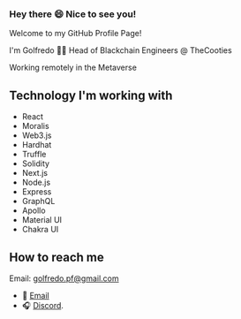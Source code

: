 ### Hey there 😄 Nice to see you!

Welcome to my GitHub Profile Page!

I'm Golfredo 👨‍💻 Head of Blackchain Engineers @ TheCooties

Working remotely in the Metaverse

## Technology I'm working with

- React
- Moralis
- Web3.js
- Hardhat
- Truffle
- Solidity
- Next.js
- Node.js
- Express
- GraphQL
- Apollo
- Material UI
- Chakra UI

## How to reach me
Email: golfredo.pf@gmail.com

- 📩 [Email](https://discord.com/invite/golfredo#2057) 
- 🎧 [Discord](https://discord.com/invite/golfredo#2057).
